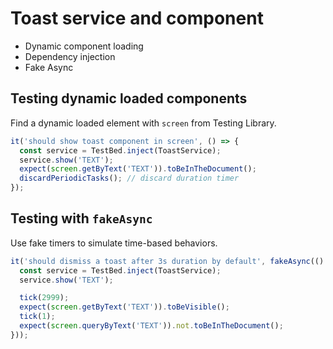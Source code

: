 # Toast service and component

- Dynamic component loading
- Dependency injection
- Fake Async

## Testing dynamic loaded components

Find a dynamic loaded element with `screen` from Testing Library.

```ts
it('should show toast component in screen', () => {
  const service = TestBed.inject(ToastService);
  service.show('TEXT');
  expect(screen.getByText('TEXT')).toBeInTheDocument();
  discardPeriodicTasks(); // discard duration timer
});
```

## Testing with `fakeAsync`

Use fake timers to simulate time-based behaviors.

```ts
it('should dismiss a toast after 3s duration by default', fakeAsync(() => {
  const service = TestBed.inject(ToastService);
  service.show('TEXT');

  tick(2999);
  expect(screen.getByText('TEXT')).toBeVisible();
  tick(1);
  expect(screen.queryByText('TEXT')).not.toBeInTheDocument();
}));
```

